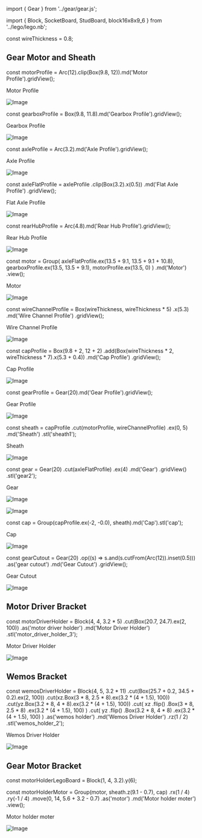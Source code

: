 import { Gear } from '../gear/gear.js';

import { Block, SocketBoard, StudBoard, block16x8x9_6 } from '../lego/lego.nb';

const wireThickness = 0.8;

## Gear Motor and Sheath

const motorProfile = Arc(12).clip(Box(9.8, 12)).md('Motor Profile').gridView();

Motor Profile

![Image](micro_gear_motor.md.0.png)

const gearboxProfile = Box(9.8, 11.8).md('Gearbox Profile').gridView();

Gearbox Profile

![Image](micro_gear_motor.md.1.png)

const axleProfile = Arc(3.2).md('Axle Profile').gridView();

Axle Profile

![Image](micro_gear_motor.md.2.png)

const axleFlatProfile = axleProfile
  .clip(Box(3.2).x(0.5))
  .md('Flat Axle Profile')
  .gridView();

Flat Axle Profile

![Image](micro_gear_motor.md.3.png)

const rearHubProfile = Arc(4.8).md('Rear Hub Profile').gridView();

Rear Hub Profile

![Image](micro_gear_motor.md.4.png)

const motor = Group(
  axleFlatProfile.ex(13.5 + 9.1, 13.5 + 9.1 + 10.8),
  gearboxProfile.ex(13.5, 13.5 + 9.1),
  motorProfile.ex(13.5, 0)
)
  .md('Motor')
  .view();

Motor

![Image](micro_gear_motor.md.5.png)

const wireChannelProfile = Box(wireThickness, wireThickness * 5)
  .x(5.3)
  .md('Wire Channel Profile')
  .gridView();

Wire Channel Profile

![Image](micro_gear_motor.md.6.png)

const capProfile = Box(9.8 + 2, 12 + 2)
  .add(Box(wireThickness * 2, wireThickness * 7).x(5.3 + 0.4))
  .md('Cap Profile')
  .gridView();

Cap Profile

![Image](micro_gear_motor.md.7.png)

const gearProfile = Gear(20).md('Gear Profile').gridView();

Gear Profile

![Image](micro_gear_motor.md.8.png)

const sheath = capProfile
  .cut(motorProfile, wireChannelProfile)
  .ex(0, 5)
  .md('Sheath')
  .stl('sheath1');

Sheath

![Image](micro_gear_motor.md.9.png)

const gear = Gear(20)
  .cut(axleFlatProfile)
  .ex(4)
  .md('Gear')
  .gridView()
  .stl('gear2');

Gear

![Image](micro_gear_motor.md.10.png)

![Image](micro_gear_motor.md.11.png)

const cap = Group(capProfile.ex(-2, -0.0), sheath).md('Cap').stl('cap');

Cap

![Image](micro_gear_motor.md.12.png)

const gearCutout = Gear(20)
  .op((s) => s.and(s.cutFrom(Arc(12)).inset(0.5)))
  .as('gear cutout')
  .md('Gear Cutout')
  .gridView();

Gear Cutout

![Image](micro_gear_motor.md.13.png)

## Motor Driver Bracket

const motorDriverHolder = Block(4, 4, 3.2 * 5)
  .cut(Box(20.7, 24.7).ex(2, 100))
  .as('motor driver holder')
  .md('Motor Driver Holder')
  .stl('motor_driver_holder_3');

Motor Driver Holder

![Image](micro_gear_motor.md.14.png)

## Wemos Bracket

const wemosDriverHolder = Block(4, 5, 3.2 * 11)
  .cut(Box(25.7 + 0.2, 34.5 + 0.2).ex(2, 100))
  .cut(xz.Box(3 * 8, 2.5 * 8).ex(3.2 * (4 + 1.5), 100))
  .cut(yz.Box(3.2 * 8, 4 * 8).ex(3.2 * (4 + 1.5), 100))
  .cut(
    xz
      .flip()
      .Box(3 * 8, 2.5 * 8)
      .ex(3.2 * (4 + 1.5), 100)
  )
  .cut(
    yz
      .flip()
      .Box(3.2 * 8, 4 * 8)
      .ex(3.2 * (4 + 1.5), 100)
  )
  .as('wemos holder')
  .md('Wemos Driver Holder')
  .rz(1 / 2)
  .stl('wemos_holder_2');

Wemos Driver Holder

![Image](micro_gear_motor.md.15.png)

## Gear Motor Bracket

const motorHolderLegoBoard = Block(1, 4, 3.2).y(6);

const motorHolderMotor = Group(motor, sheath.z(9.1 - 0.7), cap)
  .rx(1 / 4)
  .ry(-1 / 4)
  .move(0, 14, 5.6 + 3.2 - 0.7)
  .as('motor')
  .md('Motor holder moter')
  .view();

Motor holder moter

![Image](micro_gear_motor.md.16.png)

